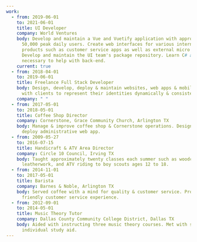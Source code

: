 ```yaml
---
work:
  - from: 2019-06-01
    to: 2021-06-01
    title: UI Developer
    company: World Ventures
    body: Develop and maintain a Vue and Vuetify application with approximately
      50,000 peak daily users. Create web interfaces for various internal
      products such as customer service apps as well as external micro sites.
      Develop and maintain the UI team's package repository. Learn C# as
      necessary to help with back-end.
    current: true
  - from: 2018-04-01
    to: 2019-06-01
    title: Freelance Full Stack Developer
    body: Design, develop, deploy & maintain websites, web apps & mobile apps. Work
      with clients to represent their identities dynamically & consistently.
    company: " "
  - from: 2017-05-01
    to: 2018-05-01
    title: Coffee Shop Director
    company: Cornerstone, Grace Community Church, Arlington TX
    body: Manage & improve coffee shop & Cornerstone operations. Design, code, &
      deploy administrative web app.
  - from: 2009-05-27
    to: 2016-07-15
    title: Handicraft & ATV Area Director
    company: Circle 10 Council, Irving TX
    body: Taught approximately twenty classes each summer such as woodcarving,
      leatherwork, and ATV riding to boy scouts ages 12 to 18.
  - from: 2014-11-01
    to: 2017-05-01
    title: Barista
    company: Barnes & Noble, Arlington TX
    body: Served coffee with a mind for quality & customer service. Provided a
      friendly customer service experience.
  - from: 2012-09-01
    to: 2014-05-01
    title: Music Theory Tutor
    company: Dallas County Community College District, Dallas TX
    body: Aided with instructing three music theory courses. Met with students for
      individual study aid.
---
```

